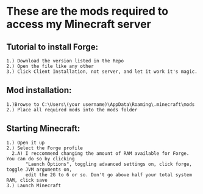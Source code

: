 # These are the mods required to access my Minecraft server
## Tutorial to install Forge:
``` 
1.) Download the version listed in the Repo
2.) Open the file like any other
3.) Click Client Installation, not server, and let it work it's magic.  
``` 
## Mod installation:
```
1.)Browse to C:\Users\(your username)\AppData\Roaming\.minecraft\mods
2.) Place all required mods into the mods folder
```

## Starting Minecraft:
```
1.) Open it up
2.) Select the Forge profile
  2.A) I reccommend changing the amount of RAM available for Forge. You can do so by clicking
       "Launch Options", toggling advanced settings on, click forge, toggle JVM arguments on, 
       edit the 2G to 6 or so. Don't go above half your total system RAM, click save
3.) Launch Minecraft
```
